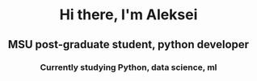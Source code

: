 <h1 align="center"> Hi there, I'm Aleksei
<h2 align="center"> MSU post-graduate student, python developer
<h3 align="center"> Currently studying Python, data science, ml
